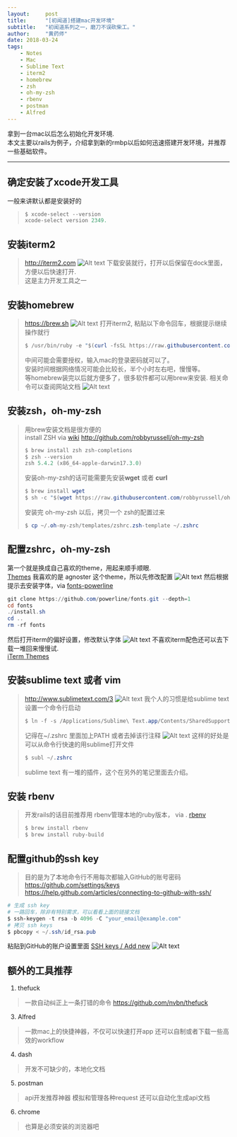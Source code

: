 ```yaml
---
layout:     post
title:      "[初闻道]搭建mac开发环境"
subtitle:   "初闻道系列之一，磨刀不误砍柴工。"
author:     "黄药师"
date: 2018-03-24
tags:
    - Notes
    - Mac
    - Sublime Text
    - iterm2
    - homebrew
    - zsh
    - oh-my-zsh
    - rbenv
    - postman
    - Alfred
---
```

拿到一台mac以后怎么初始化开发环境.  
本文主要以rails为例子，介绍拿到新的rmbp以后如何迅速搭建开发环境，并推荐一些基础软件。

---

## 确定安装了xcode开发工具
一般来讲默认都是安装好的
> ```powershell
> $ xcode-select --version
> xcode-select version 2349.
>```

## 安装iterm2
> http://iterm2.com
> ![Alt text](/uploads/1522039731957.png)
> 下载安装就行，打开以后保留在dock里面，方便以后快速打开.  
> 这是主力开发工具之一


## 安装homebrew
> https://brew.sh
> ![Alt text](/uploads/1522039842393.png)
> 打开iterm2, 粘贴以下命令回车，根据提示继续操作就行
> ```powershell
> $ /usr/bin/ruby -e "$(curl -fsSL https://raw.githubusercontent.com/Homebrew/install/master/install)"
> ```
> 中间可能会需要授权，输入mac的登录密码就可以了。  
> 安装时间根据网络情况可能会比较长，半个小时左右吧，慢慢等。  
> 等homebrew装完以后就方便多了，很多软件都可以用brew来安装. 
> 相关命令可以查阅网站文档
> ![Alt text](/uploads/1522039638512.png)

## 安装zsh，oh-my-zsh
> 用brew安装文档是很方便的\
> install ZSH via [wiki](https://github.com/robbyrussell/oh-my-zsh/wiki/Installing-ZSH#macos)
> http://github.com/robbyrussell/oh-my-zsh
> 
> ```powershell
> $ brew install zsh zsh-completions
> $ zsh --version
> zsh 5.4.2 (x86_64-apple-darwin17.3.0)
> ```
> 安装oh-my-zsh的话可能需要先安装**wget** 或者 **curl**
> ```powershell
> $ brew install wget
> $ sh -c "$(wget https://raw.githubusercontent.com/robbyrussell/oh-my-zsh/master/tools/install.sh -O -)"
> ```
> 安装完 oh-my-zsh 以后，拷贝一个 zsh的配置过来
> ```powershell
> $ cp ~/.oh-my-zsh/templates/zshrc.zsh-template ~/.zshrc
> ```

## 配置zshrc，oh-my-zsh
第一个就是换成自己喜欢的theme，用起来顺手顺眼.  
[Themes](https://github.com/robbyrussell/oh-my-zsh#themes)
我喜欢的是 agnoster 这个theme，所以先修改配置
![Alt text](/uploads/1522041444038.png)
然后根据提示去安装字体，via [fonts-powerline](https://github.com/powerline/fonts)
```powershell
git clone https://github.com/powerline/fonts.git --depth=1
cd fonts
./install.sh
cd ..
rm -rf fonts
```
然后打开iterm的偏好设置，修改默认字体
![Alt text](/uploads/1522042214924.png)
不喜欢iterm配色还可以去下载一堆回来慢慢试.  
[iTerm Themes](http://iterm2colorschemes.com/)


## 安装sublime text 或者 vim
> http://www.sublimetext.com/3
>![Alt text](/uploads/1522039693029.png)
> 我个人的习惯是给sublime text设置一个命令行启动
> ```powershell
> $ ln -f -s /Applications/Sublime\ Text.app/Contents/SharedSupport/bin/subl /usr/local/bin/subl
> ```
> 记得在~/.zshrc 里面加上PATH 或者去掉该行注释
> ![Alt text](/uploads/1522047294708.png)
> 这样的好处是可以从命令行快速的用sublime打开文件
> ```powershell
> $ subl ~/.zshrc
> ```
> sublime text 有一堆的插件，这个在另外的笔记里面去介绍。

## 安装 rbenv
> 开发rails的话目前推荐用 rbenv管理本地的ruby版本， via . [rbenv](https://github.com/rbenv/rbenv)
> ```powershell
> $ brew install rbenv
> $ brew install ruby-build
> ```

## 配置github的ssh key
> 目的是为了本地命令行不用每次都输入GitHub的账号密码  
> https://github.com/settings/keys  
> https://help.github.com/articles/connecting-to-github-with-ssh/

```powershell
# 生成 ssh key
# 一路回车，除非有特别需求，可以看看上面的链接文档
$ ssh-keygen -t rsa -b 4096 -C "your_email@example.com"
# 拷贝 ssh keys
$ pbcopy < ~/.ssh/id_rsa.pub
```
粘贴到GitHub的账户设置里面
[SSH keys / Add new](https://github.com/settings/ssh/new)
![Alt text](/uploads/1522051389139.png)

## 额外的工具推荐
1. thefuck
> 一款自动纠正上一条打错的命令
> https://github.com/nvbn/thefuck

3. Alfred
> 一款mac上的快捷神器，不仅可以快速打开app
> 还可以自制或者下载一些高效的workflow

4. dash
> 开发不可缺少的，本地化文档

5. postman
> api开发推荐神器
> 模拟和管理各种request
> 还可以自动化生成api文档

6. chrome
> 也算是必须安装的浏览器吧
